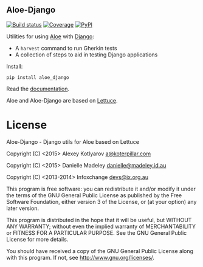 Aloe-Django
-------------

[![Build status](https://img.shields.io/travis/aloetesting/aloe_django.svg)](https://travis-ci.org/aloetesting/aloe_django)
[![Coverage](https://img.shields.io/coveralls/aloetesting/aloe_django.svg)](https://coveralls.io/github/aloetesting/aloe_django)
[![PyPI](https://img.shields.io/pypi/v/aloe_django.svg)](https://pypi.python.org/pypi/aloe_django)

Utilities for using [Aloe](https://github.com/aloetesting/aloe) with
[Django](http://djangoproject.com):

- A `harvest` command to run Gherkin tests
- A collection of steps to aid in testing Django applications

Install:

    pip install aloe_django

Read the [documentation](http://aloe.readthedocs.org/projects/aloe_django/en/latest/).

Aloe and Aloe-Django are based on [Lettuce](http://lettuce.it/).

License
=======

Aloe-Django - Django utils for Aloe based on Lettuce

Copyright (C) <2015> Alexey Kotlyarov <a@koterpillar.com>

Copyright (C) <2015> Danielle Madeley <danielle@madeley.id.au>

Copyright (C) <2013-2014> Infoxchange <devs@ix.org.au>


This program is free software: you can redistribute it and/or modify
it under the terms of the GNU General Public License as published by
the Free Software Foundation, either version 3 of the License, or
(at your option) any later version.

This program is distributed in the hope that it will be useful,
but WITHOUT ANY WARRANTY; without even the implied warranty of
MERCHANTABILITY or FITNESS FOR A PARTICULAR PURPOSE.  See the
GNU General Public License for more details.

You should have received a copy of the GNU General Public License
along with this program.  If not, see <http://www.gnu.org/licenses/>.
